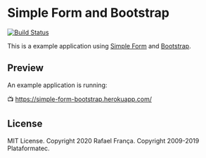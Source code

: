 # Simple Form and Bootstrap

[![Build Status](https://travis-ci.org/rafaelfranca/simple_form-bootstrap.svg?branch=master)](https://travis-ci.org/rafaelfranca/simple_form-bootstrap)

This is a example application using [Simple Form](https://github.com/heartcombo/simple_form)
and [Bootstrap](http://getbootstrap.com/).

## Preview

An example application is running:

:tv: https://simple-form-bootstrap.herokuapp.com/

## License

MIT License. Copyright 2020 Rafael França. Copyright 2009-2019 Plataformatec.
